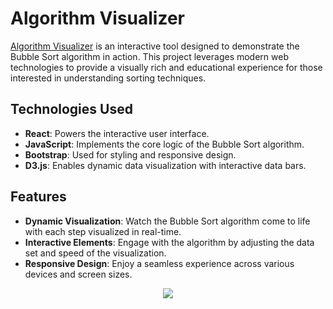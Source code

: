 # Algorithm Visualizer

[Algorithm Visualizer](https://bubblesortvisualization.netlify.app/) is an interactive tool designed to demonstrate the Bubble Sort algorithm in action. This project leverages modern web technologies to provide a visually rich and educational experience for those interested in understanding sorting techniques.

## Technologies Used

- **React**: Powers the interactive user interface.
- **JavaScript**: Implements the core logic of the Bubble Sort algorithm.
- **Bootstrap**: Used for styling and responsive design.
- **D3.js**: Enables dynamic data visualization with interactive data bars.

## Features

- **Dynamic Visualization**: Watch the Bubble Sort algorithm come to life with each step visualized in real-time.
- **Interactive Elements**: Engage with the algorithm by adjusting the data set and speed of the visualization.
- **Responsive Design**: Enjoy a seamless experience across various devices and screen sizes.
<p align="center">
  <img src="https://media.giphy.com/media/L5LGmjATPfGfZK58tD/giphy.gif" />
</p>
